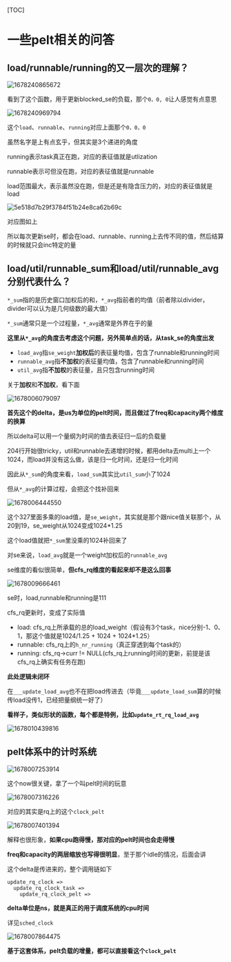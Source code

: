 [TOC]

# 一些pelt相关的问答
## load/runnable/running的又一层次的理解？
![1678240865672](https://user-images.githubusercontent.com/31315527/223600029-bac390d2-6598-48d1-8ee2-6894aa5113c4.png)

看到了这个函数，用于更新blocked_se的负载，那个`0，0, 0`让人感觉有点意思

![1678240969794](https://user-images.githubusercontent.com/31315527/223600263-f2d0e612-7e3e-4d33-9669-2bd3cac4ff9c.png)

这个`load`、`runnable`、`running`对应上面那个`0，0，0`

虽然名字是上有点玄乎，但其实是3个递进的角度

running表示task真正在跑，对应的表征值就是utlization

runnable表示可但没在跑，对应的表征值就是runnable

load范围最大，表示虽然没在跑，但是还是有隐含压力的，对应的表征值就是load

![5e518d7b29f3784f51b24e8ca62b69c](https://user-images.githubusercontent.com/31315527/223602605-62096e97-ee71-4447-a6ed-110226e9398e.png)

对应图如上

所以每次更新se时，都会在load、runnable、running上去传不同的值，然后结算的时候就只会inc特定的量


## load/util/runnable_sum和load/util/runnable_avg分别代表什么？

`*_sum`指的是历史窗口加权后的和，`*_avg`指前者的均值（前者除以divider，divider可以认为是几何级数的最大值）

`*_sum`通常只是一个过程量，`*_avg`通常是外界在乎的量

**这里从`*_avg`的角度去考虑这个问题，另外简单点的话，从task_se的角度出发**

* `load_avg`指`se_weight`**加权后**的表征量均值，包含了runnable和running时间
* `runnable_avg`指**不加权**的表征量均值，包含了runnable和running时间
* `util_avg`指**不加权**的表征量，且只包含running时间

关于**加权**和**不加权**，看下面

![1678006079097](https://user-images.githubusercontent.com/31315527/222950855-d903a5b5-8021-4f4f-872e-020419a58276.png)

**首先这个的delta，是us为单位的pelt时间，而且做过了freq和capacity两个维度的换算**

所以delta可以用一个量纲为时间的值去表征归一后的负载量

204行开始很tricky，util和runnable去递增的时候，都用delta去multi上一个1024，而load并没有这么做，该是归一化时间，还是归一化时间

因此从`*_sum`的角度来看，`load_sum`其实比`util_sum`小了1024

但从`*_avg`的计算过程，会把这个找补回来

![1678006444550](https://user-images.githubusercontent.com/31315527/222951110-7f21e23f-214c-4a27-b50d-3e1c72cbe5b5.png)

这个327里面多乘的load值，是`se_weight`，其实就是那个跟nice值关联那个，从20到19，se_weight从1024变成1024*1.25

这个load值就把`*_sum`里没乘的1024补回来了

对se来说，`load_avg`就是一个weight加权后的`runnable_avg`



se维度的看似很简单，**但cfs_rq维度的看起来却不是这么回事**

![1678009666461](https://user-images.githubusercontent.com/31315527/222953307-80e9ef21-833d-4945-b774-54ab386b594b.png)

se时，load,runnable和running是111

cfs_rq更新时，变成了实际值

* load: cfs_rq上所承载的总的load_weight（假设有3个task，nice分别-1、0、1，那这个值就是1024/1.25 + 1024 + 1024*1.25）
* runnable: cfs_rq上的`h_nr_running`（真正穿透到每个task的）
* running: cfs_rq->curr != NULL(cfs_rq上running时间的更新，前提是该cfs_rq上确实有任务在跑)

**此处逻辑未闭环**

在`___update_load_avg`也不在把load传进去（毕竟`___update_load_sum`算的时候传load没传1，已经把量纲统一好了）

**看样子，类似形状的函数，每个都是特例，比如`update_rt_rq_load_avg`**

![1678010439816](https://user-images.githubusercontent.com/31315527/222953782-53666412-cd54-43d4-8da2-6c7cf13362be.png)

## pelt体系中的计时系统
![1678007253914](https://user-images.githubusercontent.com/31315527/222951660-82598dc4-376d-4eff-bb23-a0934dd3d663.png)

这个now很关键，拿了一个叫pelt时间的玩意

![1678007316226](https://user-images.githubusercontent.com/31315527/222951704-37fc5141-18b3-46d4-8a48-96b2519329d5.png)

对应的其实是rq上的这个`clock_pelt`

![1678007401394](https://user-images.githubusercontent.com/31315527/222951753-cf0411cb-eda8-457a-bfd3-bfcb9e46e836.png)

解释也很形象，**如果cpu跑得慢，那对应的pelt时间也会走得慢**

**freq和capacity的两层缩放也写得很明显**，至于那个idle的情况，后面会讲

这个delta是传进来的，整个调用链如下

```
update_rq_clock =>
  update_rq_clock_task =>
    update_rq_clock_pelt =>
```

**delta单位是ns，就是真正的用于调度系统的cpu时间**

详见`sched_clock`

![1678007864475](https://user-images.githubusercontent.com/31315527/222952075-38783423-1514-42de-8d33-3f7a6bf38a77.png)

**基于这套体系，pelt负载的增量，都可以直接看这个`clock_pelt`**








